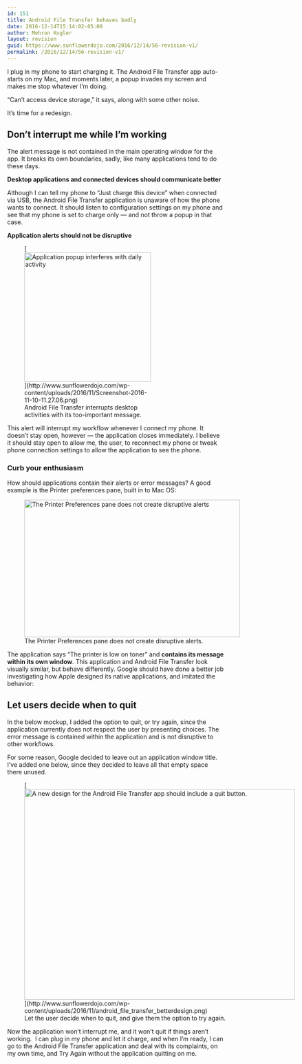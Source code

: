 ```yaml
---
id: 151
title: Android File Transfer behaves badly
date: 2016-12-14T15:14:02-05:00
author: Mehron Kugler
layout: revision
guid: https://www.sunflowerdojo.com/2016/12/14/56-revision-v1/
permalink: /2016/12/14/56-revision-v1/
---
```

I plug in my phone to start charging it. The Android File Transfer app auto-starts on my Mac, and moments later, a popup invades my screen and makes me stop whatever I&#8217;m doing.

&#8220;Can&#8217;t access device storage,&#8221; it says, along with some other noise.

It&#8217;s time for a redesign.

<!--more-->

## Don&#8217;t interrupt me while I&#8217;m working

The alert message is not contained in the main operating window for the app. It breaks its own boundaries, sadly, like many applications tend to do these days.

**Desktop applications and connected devices should communicate better**

Although I can tell my phone to &#8220;Just charge this device&#8221; when connected via USB, the Android File Transfer application is unaware of how the phone wants to connect. It should listen to configuration settings on my phone and see that my phone is set to charge only &#8212; and not throw a popup in that case.

**Application alerts should not be disruptive**

<figure id="attachment_64" aria-describedby="caption-attachment-64" style="width: 294px" class="wp-caption aligncenter">[<img loading="lazy" class="wp-image-64 size-medium" src="http://www.sunflowerdojo.com/wp-content/uploads/2016/11/Screenshot-2016-11-10-11.27.06-294x300.png" alt="Application popup interferes with daily activity" width="294" height="300" />](http://www.sunflowerdojo.com/wp-content/uploads/2016/11/Screenshot-2016-11-10-11.27.06.png)<figcaption id="caption-attachment-64" class="wp-caption-text">Android File Transfer interrupts desktop activities with its too-important message.</figcaption></figure>

This alert will interrupt my workflow whenever I connect my phone. It doesn&#8217;t stay open, however &#8212; the application closes immediately. I believe it should stay open to allow me, the user, to reconnect my phone or tweak phone connection settings to allow the application to see the phone.

### Curb your enthusiasm</h2> 

How should applications contain their alerts or error messages? A good example is the Printer preferences pane, built in to Mac OS:

<figure id="attachment_67" aria-describedby="caption-attachment-67" style="width: 501px" class="wp-caption aligncenter"><img loading="lazy" class="wp-image-67 size-full" src="http://www.sunflowerdojo.com/wp-content/uploads/2016/11/Screen-Shot-2016-11-16-at-12.03.08-PM.png" alt="The Printer Preferences pane does not create disruptive alerts" width="501" height="319" /><figcaption id="caption-attachment-67" class="wp-caption-text">The Printer Preferences pane does not create disruptive alerts.</figcaption></figure>

The application says &#8220;The printer is low on toner&#8221; and **contains its message within its own window**. This application and Android File Transfer look visually similar, but behave differently. Google should have done a better job investigating how Apple designed its native applications, and imitated the behavior:

## Let users decide when to quit

In the below mockup, I added the option to quit, or try again, since the application currently does not respect the user by presenting choices. The error message is contained within the application and is not disruptive to other workflows.

For some reason, Google decided to leave out an application window title. I&#8217;ve added one below, since they decided to leave all that empty space there unused.

<figure id="attachment_69" aria-describedby="caption-attachment-69" style="width: 629px" class="wp-caption aligncenter">[<img loading="lazy" class="wp-image-69 size-full" src="http://www.sunflowerdojo.com/wp-content/uploads/2016/11/android_file_transfer_betterdesign.png" alt="A new design for the Android File Transfer app should include a quit button." width="629" height="489" />](http://www.sunflowerdojo.com/wp-content/uploads/2016/11/android_file_transfer_betterdesign.png)<figcaption id="caption-attachment-69" class="wp-caption-text">Let the user decide when to quit, and give them the option to try again.</figcaption></figure>

Now the application won&#8217;t interrupt me, and it won&#8217;t quit if things aren&#8217;t working.  I can plug in my phone and let it charge, and when I&#8217;m ready, I can go to the Android File Transfer application and deal with its complaints, on my own time, and Try Again without the application quitting on me.